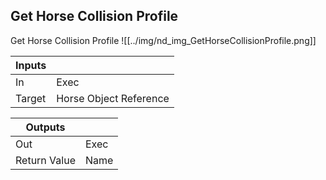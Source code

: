 ## Get Horse Collision Profile
Get Horse Collision Profile
![[../img/nd_img_GetHorseCollisionProfile.png]]

|Inputs||
|--|--|
| In | Exec |
| Target | Horse Object Reference |

|Outputs||
|--|--|
| Out | Exec |
| Return Value | Name |
